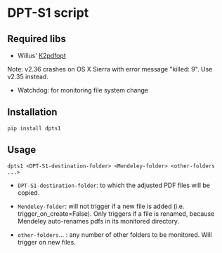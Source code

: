 # DPT-S1 script

## Required libs

- Willus' [K2pdfopt](http://www.willus.com/k2pdfopt/)

Note: v2.36 crashes on OS X Sierra with error message "killed: 9". Use v2.35 instead. 

- Watchdog: for monitoring file system change

## Installation 

`pip install dpts1`

## Usage

```
dpts1 <DPT-S1-destination-folder> <Mendeley-folder> <other-folders ...>
```

- `DPT-S1-destination-folder`: to which the adjusted PDF files will be copied.

- `Mendeley-folder`: will not trigger if a new file is added (i.e. trigger_on_create=False). Only triggers if a file is renamed, because Mendeley auto-renames pdfs in its monitored directory. 

- `other-folders`... : any number of other folders to be monitored. Will trigger on new files. 
